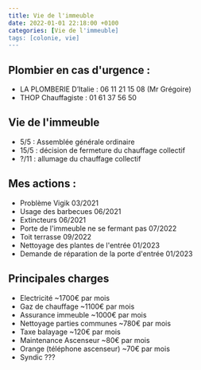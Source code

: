 ```yaml
---
title: Vie de l'immeuble
date: 2022-01-01 22:18:00 +0100
categories: [Vie de l'immeuble]
tags: [colonie, vie]
---
```


## Plombier en cas d'urgence : 
- LA PLOMBERIE D’Italie : 06 11 21 15 08 (Mr Grégoire)
- THOP Chauffagiste : 01 61 37 56 50

## Vie de l'immeuble
- 5/5 : Assemblée générale ordinaire
- 15/5 : décision de fermeture du chauffage collectif 
- ?/11 : allumage du chauffage collectif

## Mes actions :
- Problème Vigik 03/2021
- Usage des barbecues 06/2021
- Extincteurs 06/2021
- Porte de l'immeuble ne se fermant pas 07/2022
- Toit terrasse 09/2022
- Nettoyage des plantes de l'entrée 01/2023
- Demande de réparation de la porte d'entrée 01/2023

## Principales charges 
- Electricité ~1700€ par mois
- Gaz de chauffage ~1100€ par mois
- Assurance immeuble ~1000€ par mois
- Nettoyage parties communes ~780€ par mois
- Taxe balayage ~120€ par mois
- Maintenance Ascenseur ~80€ par mois
- Orange (téléphone ascenseur) ~70€ par mois
- Syndic ???
